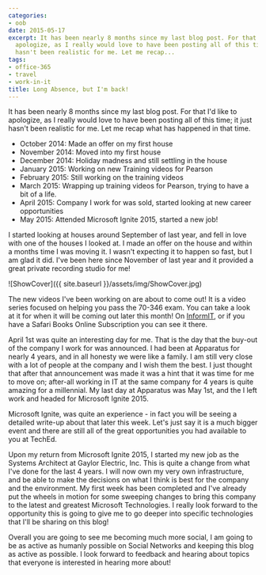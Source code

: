 ```yaml
---
categories:
- oob
date: 2015-05-17
excerpt: It has been nearly 8 months since my last blog post. For that I'd like to
  apologize, as I really would love to have been posting all of this time; it just
  hasn't been realistic for me. Let me recap...
tags:
- office-365
- travel
- work-in-it
title: Long Absence, but I'm back!
---
```


It has been nearly 8 months since my last blog post. For that I'd like to apologize, as I really would love to have been posting all of this time; it just hasn't been realistic for me. Let me recap what has happened in that time.

- October 2014: Made an offer on my first house
- November 2014: Moved into my first house
- December 2014: Holiday madness and still settling in the house
- January 2015: Working on new Training videos for Pearson
- February 2015: Still working on the training videos
- March 2015: Wrapping up training videos for Pearson, trying to have a bit of a life.
- April 2015: Company I work for was sold, started looking at new career opportunities
- May 2015: Attended Microsoft Ignite 2015, started a new job!

I started looking at houses around September of last year, and fell in love with one of the houses I looked at. I made an offer on the house and within a months time I was moving it. I wasn't expecting it to happen so fast, but I am glad it did. I've been here since November of last year and it provided a great private recording studio for me!

![ShowCover]({{ site.baseurl }}/assets/img/ShowCover.jpg)

The new videos I've been working on are about to come out! It is a video series focused on helping you pass the 70-346 exam. You can take a look at it for when it will be coming out later this month! On [InformIT](http://www.informit.com/store/managing-office-365-identities-and-requirements-livelessons-9780672337376), or if you have a Safari Books Online Subscription you can see it there.

April 1st was quite an interesting day for me. That is the day that the buy-out of the company I work for was announced. I had been at Apparatus for nearly 4 years, and in all honesty we were like a family. I am still very close with a lot of people at the company and I wish them the best. I just thought that after that announcement was made it was a hint that it was time for me to move on; after-all working in IT at the same company for 4 years is quite amazing for a millennial. My last day at Apparatus was May 1st, and the I left work and headed for Microsoft Ignite 2015.

Microsoft Ignite, was quite an experience - in fact you will be seeing a detailed write-up about that later this week. Let's just say it is a much bigger event and there are still all of the great opportunities you had available to you at TechEd.

Upon my return from Microsoft Ignite 2015, I started my new job as the Systems Architect at Gaylor Electric, Inc. This is quite a change from what I've done for the last 4 years. I will now own my very own infrastructure, and be able to make the decisions on what I think is best for the company and the environment. My first week has been completed and I've already put the wheels in motion for some sweeping changes to bring this company to the latest and greatest Microsoft Technologies. I really look forward to the opportunity this is going to give me to go deeper into specific technologies that I'll be sharing on this blog!

Overall you are going to see me becoming much more social, I am going to be as active as humanly possible on Social Networks and keeping this blog as active as possible. I look forward to feedback and hearing about topics that everyone is interested in hearing more about!